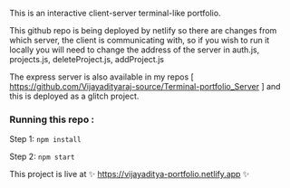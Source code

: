 This is an interactive client-server terminal-like portfolio.

This github repo is being deployed by netlify so there are changes from which server, the client is communicating with, so if you wish to run it locally you will need to change the address
of the server in auth.js, projects.js, deleteProject.js, addProject.js

The express server is also available in my repos [ https://github.com/Vijayadityaraj-source/Terminal-portfolio_Server ] and this is deployed as a glitch project.

### Running this repo :

Step 1: ``` npm install ```

Step 2: ``` npm start ```

This project is live at ✨ https://vijayaditya-portfolio.netlify.app ✨
